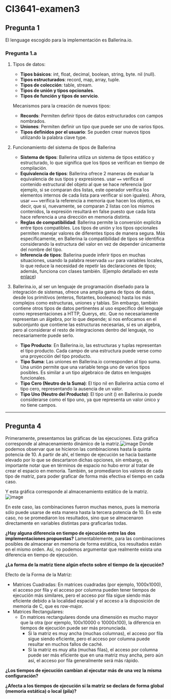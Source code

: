 # CI3641-examen3

## Pregunta 1

El lenguage escogido para la implementación es Ballerina.io.

### Pregunta 1.a
1. Tipos de datos:
    - **Tipos básicos**: int, float, decimal, boolean, string, byte. nil (null).
    - **Tipos estructurados**: record, map, array, tuple.
    - **Tipos de colección**: table, stream.
    - **Tipos de unión y tipos opcionales**.
    - **Tipos de función y tipos de servicio**.
  
    Mecanismos para la creación de nuevos tipos:
    - **Records**: Permiten definir tipos de datos estructurados con campos nombrados.
    - **Uniones**: Permiten definir un tipo que puede ser uno de varios tipos.
    - **Tipos definidos por el usuario**: Se pueden crear nuevos tipos utilizando la palabra clave type.
2. Funcionamiento del sistema de tipos de Ballerina
    
    - **Sistema de tipos**: Ballerina utiliza un sistema de tipos estático y estructurado, lo que significa que los tipos se verifican en tiempo de compilación.
    - **Equivalencia de tipos**: Ballerina ofrece 2 maneras de evaluar la equivalencia de sus tipos y expresiones. usar `==` verifica el contenido estructural del objeto al que se hace referencia (por ejemplo, si se comparan dos listas, este operador verifica los elementos internos de cada lista para verificar si son iguales). Ahora, usar `===` verifica la referencia a memoria que hacen los objetos, es decir, que si, nuevamente, se comparan 2 listas con los mismos contenidos, la expresión resultará en false puesto que cada lista hace referencia a una dirección en memoria distinta.
    - **Reglas de compatibilidad**: Ballerina permite la conversión explícita entre tipos compatibles. Los tipos de unión y los tipos opcionales permiten manejar valores de diferentes tipos de manera segura. Más específicamente, en Ballerina la compatibilidad de tipos se identifica considerando la estructura del valor en vez de depender únicamente del nombre del tipo.
    - **Inferencia de tipos**: Ballerina puede inferir tipos en muchas situaciones, usando la palabra reservada `var` para variables locales, lo que reduce la necesidad de repetir las declaraciones de tipos; además, funciona con clases también. (Ejemplo detallado en este [enlace](https://ballerina.io/learn/language-basics/#type-inference))
3. Ballerina.io, al ser un lenguaje de programación diseñado para la integración de sistemas, ofrece una amplia gama de tipos de datos, desde los primitivos (enteros, flotantes, booleanos) hasta los más complejos como estructuras, uniones y tablas. Sin embargo, también contiene otros tipos de datos pertinentes al uso específico del lenguaje como representaciones a HTTP, Querys, etc. Que no necesariamente representan un álgebra, por lo que depende; si nos enfocamos en el subconjunto que contiene las estructuras necesarias, sí es un algebra, pero al considerar el resto de integraciones dentro del lenguaje, no necesariamente puede serlo.
   - **Tipo Producto**: En Ballerina.io, las estructuras y tuplas representan el tipo producto. Cada campo de una estructura puede verse como una proyección del tipo producto.
   - **Tipo Suma**: Las uniones en Ballerina.io corresponden al tipo suma. Una unión permite que una variable tenga uno de varios tipos posibles. Es similar a un tipo algebraico de datos en lenguajes funcionales.
   - **Tipo Cero (Neutro de la Suma)**: El tipo nil en Ballerina actúa como el tipo cero, representando la ausencia de un valor.
   - **Tipo Uno (Neutro del Producto)**: El tipo unit () en Ballerina.io puede considerarse como el tipo uno, ya que representa un valor único y no tiene campos.

---
## Pregunta 4
Primeramente, presentamos las gráficas de las ejecuciones.
Esta gráfica corresponde al almacenamiento dinámico de la matriz.![image](https://github.com/user-attachments/assets/6c841fda-871d-446c-b968-e910785ef8d0)
Donde podemos observar que se hicieron las combinaciones hasta la quinta potencia de 10. A partir de ahí, el tiempo de ejecución se hacía bastante elevado por lo que se descartaron dichas opciones, sin embargo, es importante notar que en términos de espacio no hubo error al tratar de crear el espacio en memoria. También, se promediaron los valores de cada tipo de matriz, para poder graficar de forma más efectiva el tiempo en cada caso.

Y esta gráfica corresponde al almacenamiento estático de la matriz.![image](https://github.com/user-attachments/assets/d4bb78dd-ccb7-4089-a75a-fbbe3489e3f2)

En este caso, las combinaciones fueron muchas menos, pues la memoria sólo puede usarse de esta manera hasta la tercera potencia de 10. En este caso, no se promediaron los resultados, sino que se almacenaron directamente en variables distintas para graficarlas todas.

**¿Hay alguna diferencia en tiempo de ejecución entre las dos implementaciones propuestas?**
Lamentablemente, para las combinaciones posibles de almacenar en memoria de forma estática, los resultados están en el mismo orden. Así, no podemos argumentar que realmente exista una diferencia en tiempo de ejecución.


**¿La forma de la matriz tiene algún efecto sobre el tiempo de la ejecución?**

Efecto de la Forma de la Matriz:
- Matrices Cuadradas: En matrices cuadradas (por ejemplo, 1000x1000), el acceso por fila y el acceso por columna pueden tener tiempos de ejecución más similares, pero el acceso por fila sigue siendo más eficiente debido a la localidad espacial y el acceso a la disposición de memoria de C, que es row-major.
- Matrices Rectangulares:
    - En matrices rectangulares donde una dimensión es mucho mayor que la otra (por ejemplo, 100x10000 o 10000x100), la diferencia en tiempos de ejecución puede ser más pronunciada.
        - Si la matriz es muy ancha (muchas columnas), el acceso por fila sigue siendo eficiente, pero el acceso por columna puede resultar en muchos fallos de caché.
        - Si la matriz es muy alta (muchas filas), el acceso por columna puede ser más eficiente que en una matriz muy ancha, pero aún así, el acceso por fila generalmente será más rápido.

**¿Los tiempos de ejecución cambian al ejecutar más de una vez la misma configuración?**

**¿Afecta a los tiempos de ejecución si la matriz se declara de forma global (memoria estática) o local (pila)?**

